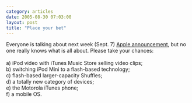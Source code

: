 ```yaml
---
category: articles
date: 2005-08-30 07:03:00
layout: post
title: "Place your bet"
---
```


Everyone is talking about next week (Sept. 7) <a href="http://www.macrumors.com/pages/2005/08/20050829163311.shtml">Apple announcement</a>, but no one really knows what is all about. Please take your chances:<br /><br />a) iPod video with iTunes Music Store selling video clips;<br />b) switching iPod Mini to a flash-based technology;<br />c) flash-based larger-capacity Shuffles;<br />d) a totally new category of devices;<br />e) the Motorola iTunes phone;<br />f) a mobile OS.
